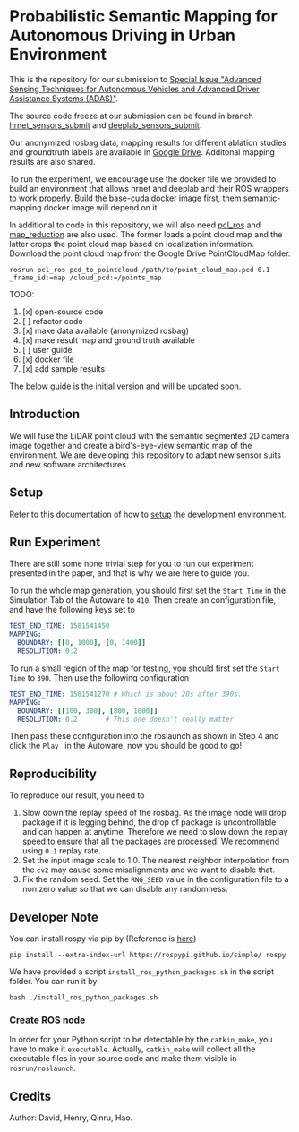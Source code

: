 # Probabilistic Semantic Mapping for Autonomous Driving in Urban Environment

This is the repository for our submission to [Special Issue "Advanced Sensing Techniques for Autonomous Vehicles and Advanced Driver Assistance Systems (ADAS)"](https://www.mdpi.com/si/sensors/autonomous_vehicles_ADAS).

The source code freeze at our submission can be found in branch [hrnet_sensors_submit](https://github.com/AutonomousVehicleLaboratory/semantic_mapping_v2/tree/hrnet_sensors_submit) and [deeplab_sensors_submit](https://github.com/AutonomousVehicleLaboratory/semantic_mapping_v2/tree/deeplab_sensors_submit).

Our anonymized rosbag data, mapping results for different ablation studies and groundtruth labels are available in [Google Drive](https://drive.google.com/drive/folders/1eMRNIizjmEStxS0i_ZaKjc9z9hFkRSqN?usp=sharing). Additonal mapping results are also shared. 

To run the experiment, we encourage use the docker file we provided to build an environment that allows hrnet and deeplab and their ROS wrappers to work properly. Build the base-cuda docker image first, them semantic-mapping docker image will depend on it.

In additional to code in this repository, we will also need [pcl_ros](http://wiki.ros.org/pcl_ros) and [map_reduction](https://github.com/AutonomousVehicleLaboratory/map_reduction) are also used. The former loads a point cloud map and the latter crops the point cloud map based on localization information. Download the point cloud map from the Google Drive PointCloudMap folder.

```
rosrun pcl_ros pcd_to_pointcloud /path/to/point_cloud_map.pcd 0.1 _frame_id:=map /cloud_pcd:=/points_map
```

TODO:
1. [x] open-source code
2. [ ] refactor code
3. [x] make data available (anonymized rosbag)
4. [x] make result map and ground truth available
5. [ ] user guide
6. [x] docker file
5. [x] add sample results




The below guide is the initial version and will be updated soon.



## Introduction

We will fuse the LiDAR point cloud with the semantic segmented 2D camera image together and create a bird's-eye-view semantic map of the environment. We are developing this repository to adapt new sensor suits and new software architectures. 

## Setup

Refer to this documentation of how to [setup](doc/setup.md) the development environment. 

## Run Experiment

There are still some none trivial step for you to run our experiment presented in the paper, and that is why we are here to guide you. 

To run the whole map generation, you should first set the `Start Time` in the Simulation Tab of the Autoware to `410`.  Then create an configuration file, and have the following keys set to

```yaml
TEST_END_TIME: 1581541450
MAPPING:
  BOUNDARY: [[0, 1000], [0, 1400]]
  RESOLUTION: 0.2
```

To run a small region of the map for testing, you should first set the `Start Time` to `390`. Then use the following configuration 

```yaml
TEST_END_TIME: 1581541270 # Which is about 20s after 390s. 
MAPPING:
  BOUNDARY: [[100, 300], [800, 1000]]
  RESOLUTION: 0.2		# This one doesn't really matter
```

Then pass these configuration into the roslaunch as shown in Step 4 and click the `Play ` in the Autoware, now you should be good to go!

## Reproducibility

To reproduce our result, you need to 

1. Slow down the replay speed of the rosbag. As the image node will drop package if it is legging behind, the drop of package is uncontrollable and can happen at anytime. Therefore we need to slow down the replay speed to ensure that all the packages are processed. We recommend using `0.1` replay rate. 
2. Set the input image scale to 1.0. The nearest neighbor interpolation from the `cv2` may cause some misalignments and we want to disable that. 
3. Fix the random seed. Set the `RNG_SEED` value in the configuration file to a non zero value so that we can disable any randomness. 

## Developer Note

You can install rospy via pip by (Reference is [here](https://answers.ros.org/question/343260/install-of-the-rospyrosbag-python-libraries-standalone-not-on-ubuntu/))

```
pip install --extra-index-url https://rospypi.github.io/simple/ rospy
```

We have provided a script `install_ros_python_packages.sh` in the script folder. You can run it by 

```shell
bash ./install_ros_python_packages.sh
```

### Create ROS node

In order for your Python script to be detectable by the `catkin_make`, you have to make it `executable`. Actually, `catkin_make` will collect all the executable files in your source code and make them visible in `rosrun/roslaunch`. 



## Credits

Author: David, Henry, Qinru, Hao. 